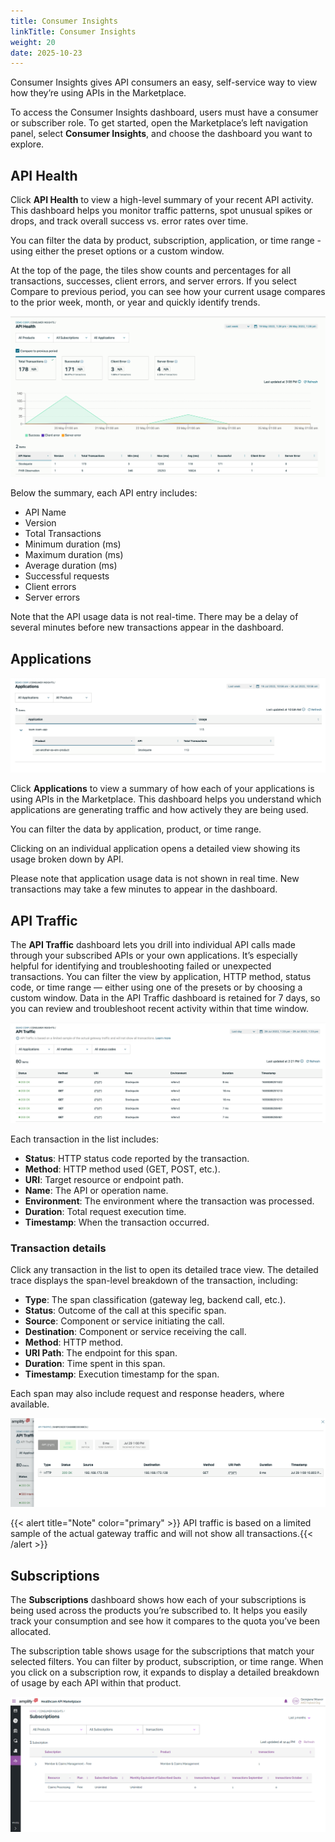 ```yaml
---
title: Consumer Insights
linkTitle: Consumer Insights
weight: 20
date: 2025-10-23
---
```


Consumer Insights gives API consumers an easy, self-service way to view how they’re using APIs in the Marketplace.

To access the Consumer Insights dashboard, users must have a consumer or subscriber role. To get started, open the Marketplace’s left navigation panel, select **Consumer Insights**, and choose the dashboard you want to explore.

## API Health

Click **API Health** to view a high-level summary of your recent API activity. This dashboard helps you monitor traffic patterns, spot unusual spikes or drops, and track overall success vs. error rates over time.

You can filter the data by product, subscription, application, or time range - using either the preset options or a custom window.

At the top of the page, the tiles show counts and percentages for all transactions, successes, client errors, and server errors. If you select Compare to previous period, you can see how your current usage compares to the prior week, month, or year and quickly identify trends.

![API Health example](/static/Images/marketplace/consumer_experience/ci_api_health.png)

Below the summary, each API entry includes:

* API Name
* Version
* Total Transactions
* Minimum duration (ms)
* Maximum duration (ms)
* Average duration (ms)
* Successful requests
* Client errors
* Server errors

Note that the API usage data is not real-time. There may be a delay of several minutes before new transactions appear in the dashboard.

## Applications

![Applications example](/static/Images/marketplace/consumer_experience/ci_applications.png)

Click **Applications** to view a summary of how each of your applications is using APIs in the Marketplace.
This dashboard helps you understand which applications are generating traffic and how actively they are being used.

You can filter the data by application, product, or time range.

Clicking on an individual application opens a detailed view showing its usage broken down by API.

Please note that application usage data is not shown in real time. New transactions may take a few minutes to appear in the dashboard.

## API Traffic

The **API Traffic** dashboard lets you drill into individual API calls made through your subscribed APIs or your own applications. It’s especially helpful for identifying and troubleshooting failed or unexpected transactions.
You can filter the view by application, HTTP method, status code, or time range — either using one of the presets or by choosing a custom window. Data in the API Traffic dashboard is retained for 7 days, so you can review and troubleshoot recent activity within that time window.

![API Traffic example](/static/Images/marketplace/consumer_experience/ci_api_traffic.png)

Each transaction in the list includes:

* **Status**: HTTP status code reported by the transaction.
* **Method**: HTTP method used (GET, POST, etc.).
* **URI**: Target resource or endpoint path.
* **Name**: The API or operation name.
* **Environment**: The environment where the transaction was processed.
* **Duration**: Total request execution time.
* **Timestamp**: When the transaction occurred.

### Transaction details

Click any transaction in the list to open its detailed trace view.
The detailed trace displays the span-level breakdown of the transaction, including:

* **Type**: The span classification (gateway leg, backend call, etc.).
* **Status**: Outcome of the call at this specific span.
* **Source**: Component or service initiating the call.
* **Destination**: Component or service receiving the call.
* **Method**: HTTP method.
* **URI Path**: The endpoint for this span.
* **Duration**: Time spent in this span.
* **Timestamp**: Execution timestamp for the span.

Each span may also include request and response headers, where available.

![API traffic transaction details example](/static/Images/marketplace/consumer_experience/ci_api_traffic_details.png)

{{< alert title="Note" color="primary" >}} API traffic is based on a limited sample of the actual gateway traffic and will not show all transactions.{{< /alert >}}

## Subscriptions

The **Subscriptions** dashboard shows how each of your subscriptions is being used across the products you’re subscribed to. It helps you easily track your consumption and see how it compares to the quota you’ve been allocated.

The subscription table shows usage for the subscriptions that match your selected filters. You can filter by product, subscription, or time range.
When you click on a subscription row, it expands to display a detailed breakdown of usage by each API within that product.

![Subscriptions example](/static/Images/marketplace/consumer_experience/consumer_insights_subscriptions.png)
